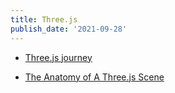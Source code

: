 ```yaml
---
title: Three.js
publish_date: '2021-09-28'
---
```


- [Three.js journey](literature-notes/threejs-journey.md)

- [The Anatomy of A Three.js Scene](permanent-notes/anatomy-of-a-threejs-scene.md)
